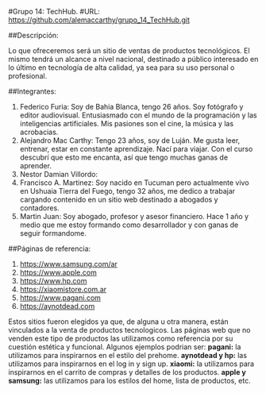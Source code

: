 #Grupo 14: TechHub.
#URL: https://github.com/alemaccarthy/grupo_14_TechHub.git

##Descripción:

Lo que ofreceremos será un sitio de ventas de productos tecnológicos. El mismo tendrá un alcance a nivel nacional, destinado a público interesado en lo último en tecnología de alta calidad, ya sea para su uso personal o profesional.

##Integrantes:

1. Federico Furia: Soy de Bahia Blanca, tengo 26 años. Soy fotógrafo y editor audiovisual. Entusiasmado con el mundo de la programación y las inteligencias artificiales. Mis pasiones son el cine, la música y las acrobacias. 
2. Alejandro Mac Carthy: Tengo 23 años, soy de Luján. Me gusta leer, entrenar, estar en constante aprendizaje. Nací para viajar. Con el curso descubrí que esto me encanta, así que tengo muchas ganas de aprender.
3. Nestor Damian Villordo: 
4. Francisco A. Martinez: Soy nacido en Tucuman pero actualmente vivo en Ushuaia Tierra del Fuego, tengo 32 años, me dedico a trabajar cargando contenido en un sitio web destinado a abogados y contadores. 
5. Martin Juan: Soy abogado, profesor y asesor financiero. Hace 1 año y medio que me estoy formando como desarrollador y con ganas de seguir formandome.

##Páginas de referencia:

1. https://www.samsung.com/ar
2. https://www.apple.com
3. https://www.hp.com
4. https://xiaomistore.com.ar
5. https://www.pagani.com
6. https://aynotdead.com

Estos sitios fueron elegidos ya que, de alguna u otra manera, están vinculados a la venta de productos tecnologicos. Las páginas web que no venden este tipo de productos las utilizamos como referencia por su cuestión estética y funcional. 
Algunos ejemplos podrian ser: 
**pagani:** la utilizamos para inspirarnos en el estilo del prehome. 
**aynotdead y hp:** las utilizamos para inspirarnos en el log in y sign up.
**xiaomi:** la utilizamos para inspirarnos en el carrito de compras y detalles de los productos.
**apple y samsung:** las utilizamos para los estilos del home, lista de productos, etc.
